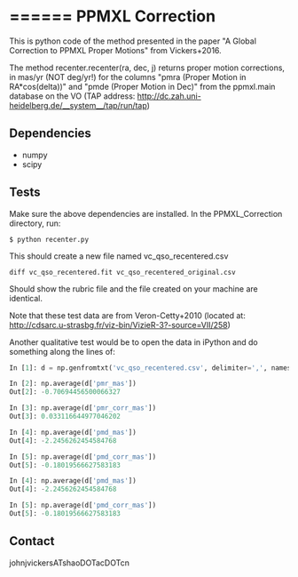 

======
PPMXL Correction
======

This is python code of the method presented in the paper "A Global Correction to PPMXL Proper Motions" from Vickers+2016.

The method recenter.recenter(ra, dec, j) returns proper motion corrections, in mas/yr (NOT deg/yr!) for the columns "pmra (Proper Motion in RA*cos(delta))" and "pmde (Proper Motion in Dec)" from the ppmxl.main database on the VO (TAP address: http://dc.zah.uni-heidelberg.de/__system__/tap/run/tap)

Dependencies
------------

- numpy
- scipy

Tests
-----

Make sure the above dependencies are installed. In the PPMXL_Correction directory, run:

``$ python recenter.py``

This should create a new file named vc_qso_recentered.csv


``diff vc_qso_recentered.fit vc_qso_recentered_original.csv``

Should show the rubric file and the file created on your machine are identical.

Note that these test data are from Veron-Cetty+2010 (located at: http://cdsarc.u-strasbg.fr/viz-bin/VizieR-3?-source=VII/258)


Another qualitative test would be to open the data in iPython and do something along the lines of:

  ```python
  In [1]: d = np.genfromtxt('vc_qso_recentered.csv', delimiter=',', names=True)

  In [2]: np.average(d['pmr_mas'])
  Out[2]: -0.70694456500066327

  In [3]: np.average(d['pmr_corr_mas'])
  Out[3]: 0.033116644977046202

  In [4]: np.average(d['pmd_mas'])
  Out[4]: -2.2456262454584768

  In [5]: np.average(d['pmd_corr_mas'])
  Out[5]: -0.18019566627583183

  In [4]: np.average(d['pmd_mas'])
  Out[4]: -2.2456262454584768

  In [5]: np.average(d['pmd_corr_mas'])
  Out[5]: -0.18019566627583183
  ```


Contact
-----
johnjvickersATshaoDOTacDOTcn
